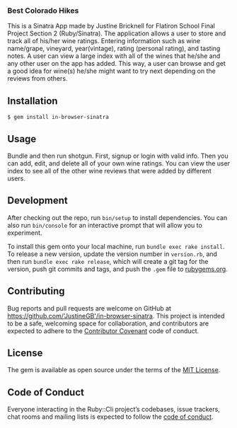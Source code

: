 
### Best Colorado Hikes
This is a Sinatra App made by Justine Bricknell for Flatiron School Final Project Section 2 (Ruby/Sinatra). The application allows a user to store and track all of his/her wine ratings. Entering information such as wine name/grape, vineyard, year(vintage), rating (personal rating), and tasting notes. A user can view a large index with all of the wines that he/she and any other user on the app has added. This way, a user can browse and get a good idea for wine(s) he/she might want to try next depending on the reviews from others.

## Installation

    $ gem install in-browser-sinatra

## Usage

Bundle and then run shotgun.
First, signup or login with valid info. Then you can add, edit, and delete all of your own wine ratings. You can view the
user index to see all of the other wine reviews that were added by different users.

## Development

After checking out the repo, run `bin/setup` to install dependencies. You can also run `bin/console` for an interactive prompt that will allow you to experiment.

To install this gem onto your local machine, run `bundle exec rake install`. To release a new version, update the version number in `version.rb`, and then run `bundle exec rake release`, which will create a git tag for the version, push git commits and tags, and push the `.gem` file to [rubygems.org](https://rubygems.org).

## Contributing

Bug reports and pull requests are welcome on GitHub at https://github.com/'JustineGB'/in-browser-sinatra. This project is intended to be a safe, welcoming space for collaboration, and contributors are expected to adhere to the [Contributor Covenant](http://contributor-covenant.org) code of conduct.

## License

The gem is available as open source under the terms of the [MIT License](https://opensource.org/licenses/MIT).

## Code of Conduct

Everyone interacting in the Ruby::Cli project’s codebases, issue trackers, chat rooms and mailing lists is expected to follow the [code of conduct](https://github.com/'JustineGB'/ruby-cli/blob/master/CODE_OF_CONDUCT.md).
